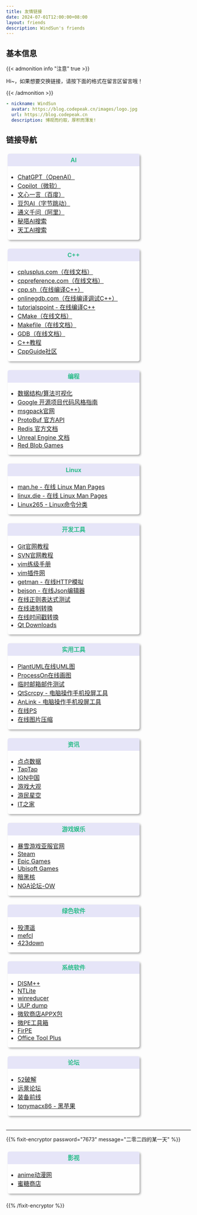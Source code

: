 ```yaml
---
title: 友情链接
date: 2024-07-01T12:00:00+08:00
layout: friends
description: WindSun's friends
---
```



## 基本信息
{{< admonition info "注意" true >}}

Hi~，如果想要交换链接，请按下面的格式在留言区留言哦！

{{< /admonition >}}
```yaml
- nickname: WindSun
  avatar: https://blog.codepeak.cn/images/logo.jpg
  url: https://blog.codepeak.cn
  description: 博观而约取，厚积而薄发!
```

## 链接导航

<!DOCTYPE html>  
<html>  
<head>
    <style>  
      .collection-links {
          margin-top: 1.5rem;
          display: flex;
          flex-direction: row;
          justify-content: space-between;
          flex-wrap: wrap;
      }
      @media (max-width: 576px) {
          .collection-links {
              justify-content: space-around;
          }
      }
      .collection-link {
          width: 360px;
          height: auto;
          font-size: 1rem;
          background: rgba(255, 255, 255, 0.3);
          box-sizing: border-box;
          box-shadow: 3px 3px 5px #aaa;
          -webkit-border-radius: 5px;
          -moz-border-radius: 5px;
          border-radius: 5px;
          border: none;
          transition-duration: 0.3s;
          margin-bottom: 1.5rem;
          margin-left: 0.25rem;
          margin-right: 0.25rem;
          flex-direction: column;
          [data-theme='dark'] & {
            background: rgba(255, 255, 255, 0.1);
          }
      }
      .card-name {
          display: block;
          position: relative;
          font-weight: bold;
          max-width: 100%;
          overflow: hidden;
          white-space: nowrap;
          text-overflow: ellipsis;
          line-height: 18px;
          padding-top: 0.5rem;
          padding-bottom: 0.5rem;
          background-color: #e6e5f8;
          color: #2bbc8a;
          border-radius: 5px 5px 0px 0px;
          text-align: center;
          [data-theme='dark'] & {
            background-color: #2d333b;
          }
      }
      .link-content {
        text-align: left;
      }
    </style>  
</head>  
<body>
  <div class="collection-links">
    <!-- -------------------------------------AI------------------------------------------------- -->
    <div class="collection-link">
      <span class="card-name">AI</span>
      <div class="link-content">
        <ul class="link-ul">
            <li> <a href="https://chatgpt.com/" target="_blank">ChatGPT（OpenAI）</a> </li>
            <li> <a href="https://copilot.microsoft.com/" target="_blank">Copilot（微软）</a> </li>
            <li> <a href="https://yiyan.baidu.com/" target="_blank">文心一言（百度）</a> </li>
            <li> <a href="https://www.doubao.com/chat/" target="_blank">豆包AI（字节跳动）</a> </li>
            <li> <a href="https://tongyi.aliyun.com/qianwen/" target="_blank">通义千问（阿里）</a> </li>
            <li> <a href="https://metaso.cn/" target="_blank">秘塔AI搜索</a> </li>
            <li> <a href="https://www.tiangong.cn/" target="_blank">天工AI搜索</a> </li>
        </ul>
      </div>
    </div>
    <!-- -------------------------------------C++------------------------------------------------- -->
    <div class="collection-link">
      <span class="card-name">C++</span>
      <div class="link-content">
        <ul>
            <li> <a href="https://cplusplus.com/reference/" target="_blank">cplusplus.com（在线文档）</a> </li>
            <li> <a href="https://zh.cppreference.com/w/cpp" target="_blank">cppreference.com（在线文档）</a> </li>
            <li> <a href="https://cpp.sh/" target="_blank">cpp.sh（在线编译C++）</a> </li>
            <li> <a href="https://www.onlinegdb.com/" target="_blank">onlinegdb.com（在线编译调试C++）</a> </li>
            <li> <a href="https://www.tutorialspoint.com/compile_cpp_online.php" target="_blank">tutorialspoint - 在线编译C++</a> </li>
            <li> <a href="https://cmake.org/cmake/help/latest/index.html" target="_blank">CMake（在线文档）</a> </li>
            <li> <a href="https://www.gnu.org/software/make/manual/make.html" target="_blank">Makefile（在线文档）</a> </li>
            <li> <a href="https://sourceware.org/gdb/current/onlinedocs/gdb.html/" target="_blank">GDB（在线文档）</a> </li>
            <li> <a href="https://thispointer.com/c11-tutorial/" target="_blank">C++教程</a> </li>
            <li> <a href="https://cppguide.cn/" target="_blank">CppGuide社区</a> </li>
        </ul>
      </div>
    </div>
    <!-- ------------------------------------- 编程相关 ------------------------------------------------- -->
    <div class="collection-link">
      <span class="card-name">编程</span>
      <div class="link-content">
        <ul>
            <li> <a href="https://www.cs.usfca.edu/~galles/visualization/Algorithms.html" target="_blank">数据结构/算法可视化</a> </li>
            <li> <a href="https://zh-google-styleguide.readthedocs.io/en/latest/index.html" target="_blank">Google 开源项目代码风格指南</a> </li>
            <li> <a href="https://msgpack.org/" target="_blank">msgpack官网</a> </li>
            <li> <a href="https://protobuf.dev/reference/cpp/api-docs/#google.protobuf" target="_blank">ProtoBuf 官方API</a> </li>
            <li> <a href="https://redis.io/docs/latest/" target="_blank">Redis 官方文档</a> </li>
            <li> <a href="https://dev.epicgames.com/documentation/zh-cn/unreal-engine/" target="_blank">Unreal Engine 文档</a> </li>
            <li> <a href="https://www.redblobgames.com/" target="_blank">Red Blob Games</a> </li>
        </ul>
      </div>
    </div>
    <!-- ------------------------------------- Linux ------------------------------------------------- -->
    <div class="collection-link">
      <span class="card-name">Linux</span>
      <div class="link-content">
        <ul>
            <li> <a href="http://man.he.net/" target="_blank">man.he - 在线 Linux Man Pages</a> </li>
            <li> <a href="https://linux.die.net/man/" target="_blank">linux.die - 在线 Linux Man Pages</a> </li>
            <li> <a href="https://linux265.com/course/linux-commands.html" target="_blank">Linux265 - Linux命令分类</a> </li>
        </ul>
      </div>
    </div>
    <!-- ------------------------------------- 开发工具 ------------------------------------------------- -->
    <div class="collection-link">
      <span class="card-name">开发工具</span>
      <div class="link-content">
        <ul>
            <li> <a href="https://git-scm.com/book/zh/v2" target="_blank">Git官网教程</a> </li>
            <li> <a href="https://svnbook.red-bean.com/" target="_blank">SVN官网教程</a> </li>
            <li> <a href="https://vim.wxnacy.com/#docs/key-position" target="_blank">vim练级手册</a> </li>
            <li> <a href="https://vim.hizdm.cn/" target="_blank">vim插件网</a> </li>
            <li> <a href="https://getman.cn/" target="_blank">getman - 在线HTTP模拟</a> </li>
            <li> <a href="https://www.bejson.com/jsoneditoronline/index.html" target="_blank">bejson - 在线Json编辑器</a> </li>
            <li> <a href="https://www.jyshare.com/front-end/854/" target="_blank">在线正则表达式测试</a> </li>
            <li> <a href="https://www.yeyulingfeng.com/tools/jinzhi/index.html" target="_blank">在线进制转换</a> </li>
            <li> <a href="https://www.bejson.com/convert/unix/index.html" target="_blank">在线时间戳转换</a> </li>
            <li> <a href="https://download.qt.io/" target="_blank">Qt Downloads</a> </li>
        </ul>
      </div>
    </div>
    <!-- ------------------------------------- 实用工具 ------------------------------------------------- -->
    <div class="collection-link">
      <span class="card-name">实用工具</span>
      <div class="link-content">
        <ul>
            <li> <a href="https://plantuml.com/zh/" target="_blank">PlantUML在线UML图</a> </li>
            <li> <a href="https://www.processon.com/" target="_blank">ProcessOn在线画图</a> </li>
            <li> <a href="https://www.snapmail.cc/" target="_blank">临时邮箱邮件测试</a> </li>
            <li> <a href="https://github.com/barry-ran/QtScrcpy" target="_blank">QtScrcpy - 电脑操作手机投屏工具</a> </li>
            <li> <a href="https://cn.anlinksoft.com/" target="_blank">AnLink - 电脑操作手机投屏工具</a> </li>
            <li> <a href="https://ps.gaoding.com/" target="_blank">在线PS</a> </li>
            <li> <a href="https://imgtool.net/imagecompress/" target="_blank">在线图片压缩</a> </li>
        </ul>
      </div>
    </div>
    <!-- ------------------------------------- 资讯 ------------------------------------------------- -->
    <div class="collection-link">
      <span class="card-name">资讯</span>
      <div class="link-content">
        <ul>
            <li> <a href="https://app.diandian.com/rank/ios/" target="_blank">点点数据</a> </li>
            <li> <a href="https://www.taptap.cn/top/download" target="_blank">TapTap</a> </li>
            <li> <a href="https://www.ign.com.cn/" target="_blank">IGN中国</a> </li>
            <li> <a href="http://www.gamelook.com.cn/" target="_blank">游戏大观</a> </li>
            <li> <a href="https://www.gamersky.com/pcgame/" target="_blank">游民星空</a> </li>
            <li> <a href="https://www.ithome.com/" target="_blank">IT之家</a> </li>
        </ul>
      </div>
    </div>
    <!-- ------------------------------------- 游戏娱乐 ------------------------------------------------- -->
    <div class="collection-link">
      <span class="card-name">游戏娱乐</span>
      <div class="link-content">
        <ul>
            <li> <a href="https://www.blizzard.com/zh-tw/" target="_blank">暴雪游戏亚服官网</a> </li>
            <li> <a href="https://store.steampowered.com/search/?filter=topsellers" target="_blank">Steam</a> </li>
            <li> <a href="https://store.epicgames.com/zh-CN/" target="_blank">Epic Games</a> </li>
            <li> <a href="https://www.ubisoft.com/en-us/games?platforms=PC" target="_blank">Ubisoft Games</a> </li>
            <li> <a href="https://www.d2core.com/" target="_blank">暗黑核</a> </li>
            <li> <a href="https://bbs.nga.cn/thread.php?fid=459" target="_blank">NGA论坛-OW</a> </li>
        </ul>
      </div>
    </div>
    <!-- ------------------------------------- 绿色软件 ------------------------------------------------- -->
    <div class="collection-link">
      <span class="card-name">绿色软件</span>
      <div class="link-content">
        <ul>
            <li> <a href="https://www.mpyit.com/" target="_blank">殁漂遥</a> </li>
            <li> <a href="https://www.mefcl.com//" target="_blank">mefcl</a> </li>
            <li> <a href="https://www.423down.com/" target="_blank">423down</a> </li>
        </ul>
      </div>
    </div>
    <!-- ------------------------------------- 系统软件 ------------------------------------------------- -->
    <div class="collection-link">
      <span class="card-name">系统软件</span>
      <div class="link-content">
        <ul>
            <li> <a href="https://github.com/Chuyu-Team/Dism-Multi-language" target="_blank">DISM++</a> </li>
            <li> <a href="https://www.ntlite.com/download/" target="_blank">NTLite</a> </li>
            <li> <a href="https://www.winreducer.net/software.html" target="_blank">winreducer</a> </li>
            <li> <a href="https://www.uupdump.cn/" target="_blank">UUP dump</a> </li>
            <li> <a href="https://store.rg-adguard.net/" target="_blank">微软商店APPX包</a> </li>
            <li> <a href="https://www.wepe.com.cn/" target="_blank">微PE工具箱</a> </li>
            <li> <a href="https://www.firpe.cn/" target="_blank">FirPE</a> </li>
            <li> <a href="https://otp.landian.vip/zh-cn/" target="_blank">Office Tool Plus</a> </li>
        </ul>
      </div>
    </div>
    <!-- ------------------------------------- 论坛 ------------------------------------------------- -->
    <div class="collection-link">
      <span class="card-name">论坛</span>
      <div class="link-content">
        <ul>
            <li> <a href="https://www.52pojie.cn/" target="_blank">52破解</a> </li>
            <li> <a href="https://bbs.pcbeta.com/" target="_blank">远景论坛</a> </li>
            <li> <a href="https://www.zfrontier.com/" target="_blank">装备前线</a> </li>
            <li> <a href="https://www.tonymacx86.com/" target="_blank">tonymacx86 - 黑苹果</a> </li>
        </ul>
      </div>
    </div>
  </div>
</body>  
</html>

---

<!-- 加密链接 -->
{{% fixit-encryptor password="7673" message="二零二四的某一天" %}}
<!DOCTYPE html>  
<html>  
<head>
</head>  
<body>
  <div class="collection-links">
    <!-- 卡片 -->
    <div class="collection-link">
      <span class="card-name">影视</span>
      <div class="link-content">
        <ul>
            <li> <a href="https://anime.girigirilove.com/" target="_blank">anime动漫网</a> </li>
            <li> <a href="https://metshop.cn/Shop" target="_blank">蜜糖商店</a> </li>
        </ul>
      </div>
    </div>
  </div>
</body>  
</html>
{{% /fixit-encryptor %}}